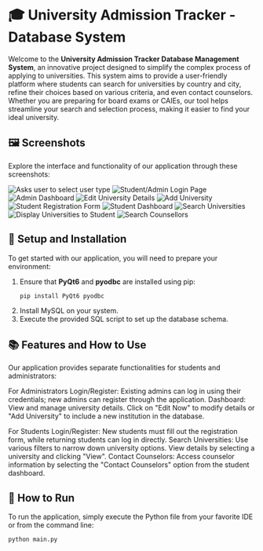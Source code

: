 # 🎓 University Admission Tracker - Database System

Welcome to the **University Admission Tracker Database Management System**, an innovative project designed to simplify the complex process of applying to universities. This system aims to provide a user-friendly platform where students can search for universities by country and city, refine their choices based on various criteria, and even contact counselors. Whether you are preparing for board exams or CAIEs, our tool helps streamline your search and selection process, making it easier to find your ideal university.

## 🖼️ Screenshots
Explore the interface and functionality of our application through these screenshots:

<!--![User Type Selection](https://github.com/breehaqasim/University-Admission-Tracker---Database-System/blob/2fe58ed53ec15f5024f17ff857ea88f2239788f8/Prototype/1.jpg)
![Login Page](https://github.com/breehaqasim/University-Admission-Tracker---Database-System/blob/2fe58ed53ec15f5024f17ff857ea88f2239788f8/Prototype/2.jpg)
![Admin Dashboard](https://github.com/breehaqasim/University-Admission-Tracker---Database-System/blob/2fe58ed53ec15f5024f17ff857ea88f2239788f8/Prototype/4.jpg)
![Edit University Details](https://github.com/breehaqasim/University-Admission-Tracker---Database-System/blob/2fe58ed53ec15f5024f17ff857ea88f2239788f8/Prototype/5.jpg)
![Add University](https://github.com/breehaqasim/University-Admission-Tracker---Database-System/blob/2fe58ed53ec15f5024f17ff857ea88f2239788f8/Prototype/6.jpg)
![Student Registration Form](https://github.com/breehaqasim/University-Admission-Tracker---Database-System/blob/2fe58ed53ec15f5024f17ff857ea88f2239788f8/Prototype/3.jpg)
![Student Dashboard](https://github.com/breehaqasim/University-Admission-Tracker---Database-System/blob/2fe58ed53ec15f5024f17ff857ea88f2239788f8/Prototype/8.jpg)
![Search Universities](https://github.com/breehaqasim/University-Admission-Tracker---Database-System/blob/2fe58ed53ec15f5024f17ff857ea88f2239788f8/Prototype/9.jpg)
![University Details](https://github.com/breehaqasim/University-Admission-Tracker---Database-System/blob/2fe58ed53ec15f5024f17ff857ea88f2239788f8/Prototype/7.jpg)
![Search Counsellors](https://github.com/breehaqasim/University-Admission-Tracker---Database-System/blob/2fe58ed53ec15f5024f17ff857ea88f2239788f8/Prototype/11.png)-->
![Asks user to select user type](https://github.com/breehaqasim/University-Admission-Tracker---Database-System/blob/2fe58ed53ec15f5024f17ff857ea88f2239788f8/Prototype/1.jpg)
![Student/Admin Login Page](https://github.com/breehaqasim/University-Admission-Tracker---Database-System/blob/2fe58ed53ec15f5024f17ff857ea88f2239788f8/Prototype/2.jpg)
![Admin Dashboard](https://github.com/breehaqasim/University-Admission-Tracker---Database-System/blob/2fe58ed53ec15f5024f17ff857ea88f2239788f8/Prototype/4.jpg)
![Edit University Details](https://github.com/breehaqasim/University-Admission-Tracker---Database-System/blob/2fe58ed53ec15f5024f17ff857ea88f2239788f8/Prototype/5.jpg)
![Add University](https://github.com/breehaqasim/University-Admission-Tracker---Database-System/blob/2fe58ed53ec15f5024f17ff857ea88f2239788f8/Prototype/6.jpg)
![Student Registration Form](https://github.com/breehaqasim/University-Admission-Tracker---Database-System/blob/2fe58ed53ec15f5024f17ff857ea88f2239788f8/Prototype/3.jpg)
![Student Dashboard](https://github.com/breehaqasim/University-Admission-Tracker---Database-System/blob/2fe58ed53ec15f5024f17ff857ea88f2239788f8/Prototype/8.jpg)
![Search Universities](https://github.com/breehaqasim/University-Admission-Tracker---Database-System/blob/2fe58ed53ec15f5024f17ff857ea88f2239788f8/Prototype/9.jpg)
![Display Universities to Student](https://github.com/breehaqasim/University-Admission-Tracker---Database-System/blob/2fe58ed53ec15f5024f17ff857ea88f2239788f8/Prototype/7.jpg)
![Search Counsellors](https://github.com/breehaqasim/University-Admission-Tracker---Database-System/blob/2fe58ed53ec15f5024f17ff857ea88f2239788f8/Prototype/11.png)

## 🔧 Setup and Installation
To get started with our application, you will need to prepare your environment:

1. Ensure that **PyQt6** and **pyodbc** are installed using pip:
   ```bash
   pip install PyQt6 pyodbc
2. Install MySQL on your system.
3. Execute the provided SQL script to set up the database schema.

## 📚 Features and How to Use
Our application provides separate functionalities for students and administrators:

For Administrators
Login/Register: Existing admins can log in using their credentials; new admins can register through the application.
Dashboard: View and manage university details. Click on "Edit Now" to modify details or "Add University" to include a new institution in the database.

For Students
Login/Register: New students must fill out the registration form, while returning students can log in directly.
Search Universities: Use various filters to narrow down university options. View details by selecting a university and clicking "View".
Contact Counselors: Access counselor information by selecting the "Contact Counselors" option from the student dashboard.

## 🚀 How to Run
To run the application, simply execute the Python file from your favorite IDE or from the command line:
   ```bash
   python main.py
